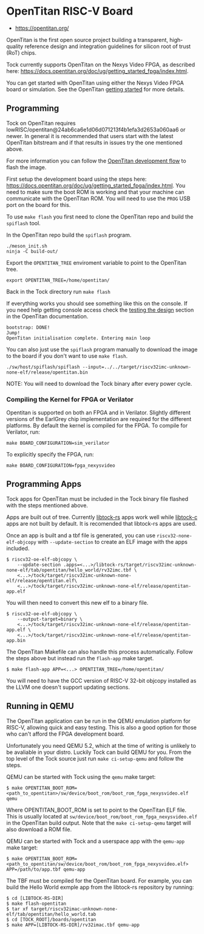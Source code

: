 OpenTitan RISC-V Board
=================

- https://opentitan.org/

OpenTitan is the first open source project building a transparent,
high-quality reference design and integration guidelines for
silicon root of trust (RoT) chips.

Tock currently supports OpenTitan on the Nexys Video FPGA, as described
here: https://docs.opentitan.org/doc/ug/getting_started_fpga/index.html.

You can get started with OpenTitan using either the Nexys Video FPGA
board or simulation. See the OpenTitan
[getting started](https://docs.opentitan.org/doc/ug/getting_started/index.html)
for more details.

Programming
-----------

Tock on OpenTitan requires
lowRISC/opentitan@24ab6ca6e1d06d071213f4b1efa3d2653a060aa6 or newer. In
general it is recommended that users start with the latest OpenTitan bitstream
and if that results in issues try the one mentioned above.

For more information you can follow the
[OpenTitan development flow](https://docs.opentitan.org/doc/ug/getting_started_fpga/index.html#testing-the-demo-design)
to flash the image.

First setup the development board using the steps here:
https://docs.opentitan.org/doc/ug/getting_started_fpga/index.html.
You need to make sure the boot ROM is working and that your machine can
communicate with the OpenTitan ROM. You will need to use the `PROG` USB
port on the board for this.

To use `make flash` you first need to clone the OpenTitan repo and build
the `spiflash` tool.

In the OpenTitan repo build the `spiflash` program.

```shell
./meson_init.sh
ninja -C build-out/
```

Export the `OPENTITAN_TREE` enviroment variable to point to the OpenTitan tree.

```shell
export OPENTITAN_TREE=/home/opentitan/
```

Back in the Tock directory run `make flash`

If everything works you should see something like this on the console.
If you need help getting console access check the
[testing the design](https://docs.opentitan.org/doc/ug/getting_started_fpga/index.html#testing-the-demo-design)
section in the OpenTitan documentation.

```
bootstrap: DONE!
Jump!
OpenTitan initialisation complete. Entering main loop
```

You can also just use the `spiflash` program manually to download the image
to the board if you don't want to use `make flash`.

```shell
./sw/host/spiflash/spiflash --input=../../target/riscv32imc-unknown-none-elf/release/opentitan.bin
```

NOTE: You will need to download the Tock binary after every power cycle.

### Compiling the Kernel for FPGA or Verilator

Opentitan is supported on both an FPGA and in Verilator. Slightly different
versions of the EarlGrey chip implementation are required for the different
platforms. By default the kernel is compiled for the FPGA. To compile for
Verilator, run:

```shell
make BOARD_CONFIGURATION=sim_verilator
```

To explicitly specify the FPGA, run:

```shell
make BOARD_CONFIGURATION=fpga_nexysvideo
```

Programming Apps
----------------

Tock apps for OpenTitan must be included in the Tock binary file flashed with
the steps mentioned above.

Apps are built out of tree. Currently
[libtock-rs](https://github.com/tock/libtock-rs) apps work well while
[libtock-c](https://github.com/tock/libtock-c) apps are not built by default.
It is recomended that libtock-rs apps are used.

Once an app is built and a tbf file is generated, you can use
`riscv32-none-elf-objcopy` with `--update-section` to create an ELF image
with the apps included.

```shell
$ riscv32-oe-elf-objcopy \
    --update-section .apps=<...>/libtock-rs/target/riscv32imc-unknown-none-elf/tab/opentitan/hello_world/rv32imc.tbf \
    <...>/tock/target/riscv32imc-unknown-none-elf/release/opentitan.elf\
    <...>/tock/target/riscv32imc-unknown-none-elf/release/opentitan-app.elf
```

You will then need to convert this new elf to a binary file.

```shell
$ riscv32-oe-elf-objcopy \
    --output-target=binary \
    <...>/tock/target/riscv32imc-unknown-none-elf/release/opentitan-app.elf \
    <...>/tock/target/riscv32imc-unknown-none-elf/release/opentitan-app.bin

```

The OpenTitan Makefile can also handle this process automatically. Follow
the steps above but instead run the `flash-app` make target.

```shell
$ make flash-app APP=<...> OPENTITAN_TREE=/home/opentitan/
```

You will need to have the GCC version of RISC-V 32-bit objcopy installed as
the LLVM one doesn't support updating sections.

Running in QEMU
---------------

The OpenTitan application can be run in the QEMU emulation platform for
RISC-V, allowing quick and easy testing. This is also a good option for
those who can't afford the FPGA development board.

Unfortunately you need QEMU 5.2, which at the time of writing is unlikely
to be avaliable in your distro. Luckily Tock can build QEMU for you. From
the top level of the Tock source just run `make ci-setup-qemu` and
follow the steps.

QEMU can be started with Tock using the `qemu` make target:

```shell
$ make OPENTITAN_BOOT_ROM=<path_to_opentitan>/sw/device/boot_rom/boot_rom_fpga_nexysvideo.elf qemu
```

Where OPENTITAN_BOOT_ROM is set to point to the OpenTitan ELF file. This is
usually located at `sw/device/boot_rom/boot_rom_fpga_nexysvideo.elf` in the
OpenTitan build output. Note that the `make ci-setup-qemu` target will also
download a ROM file.

QEMU can be started with Tock and a userspace app with the `qemu-app` make
target:

```shell
$ make OPENTITAN_BOOT_ROM=<path_to_opentitan/sw/device/boot_rom/boot_rom_fpga_nexysvideo.elf> APP=/path/to/app.tbf qemu-app
```

The TBF must be compiled for the OpenTitan board. For example, you can build
the Hello World exmple app from the libtock-rs repository by running:

```
$ cd [LIBTOCK-RS-DIR]
$ make flash-opentitan
$ tar xf target/riscv32imac-unknown-none-elf/tab/opentitan/hello_world.tab
$ cd [TOCK_ROOT]/boards/opentitan
$ make APP=[LIBTOCK-RS-DIR]/rv32imac.tbf qemu-app
```
